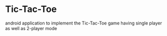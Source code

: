 # Tic-Tac-Toe
 android application to implement the Tic-Tac-Toe  game having  single player as well as 2-player mode
